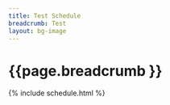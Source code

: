 ```yaml
---
title: Test Schedule
breadcrumb: Test
layout: bg-image
---
```

# {{page.breadcrumb }}

{% include schedule.html %}
